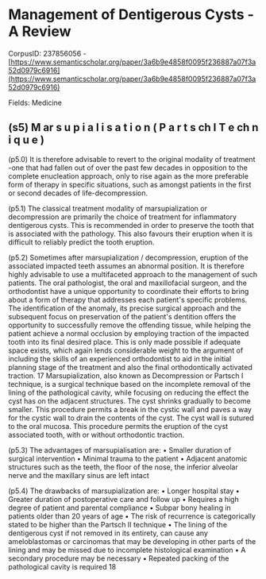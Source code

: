 # Management of Dentigerous Cysts -A Review

CorpusID: 237856056 - [https://www.semanticscholar.org/paper/3a6b9e4858f0095f236887a07f3a52d0979c6916](https://www.semanticscholar.org/paper/3a6b9e4858f0095f236887a07f3a52d0979c6916)

Fields: Medicine

## (s5) M ar s u p i a l i s a t i o n ( P a r t s ch I T e ch n i q u e )
(p5.0) It is therefore advisable to revert to the original modality of treatment -one that had fallen out of over the past few decades in opposition to the complete enucleation approach, only to rise again as the more preferable form of therapy in specific situations, such as amongst patients in the first or second decades of life-decompression.

(p5.1) The classical treatment modality of marsupialization or decompression are primarily the choice of treatment for inflammatory dentigerous cysts. This is recommended in order to preserve the tooth that is associated with the pathology. This also favours their eruption when it is difficult to reliably predict the tooth eruption.

(p5.2) Sometimes after marsupialization / decompression, eruption of the associated impacted teeth assumes an abnormal position. It is therefore highly advisable to use a multifaceted approach to the management of such patients. The oral pathologist, the oral and maxillofacial surgeon, and the orthodontist have a unique opportunity to coordinate their efforts to bring about a form of therapy that addresses each patient's specific problems. The identification of the anomaly, its precise surgical approach and the subsequent focus on preservation of the patient's dentition offers the opportunity to successfully remove the offending tissue, while helping the patient achieve a normal occlusion by employing traction of the impacted tooth into its final desired place. This is only made possible if adequate space exists, which again lends considerable weight to the argument of including the skills of an experienced orthodontist to aid in the initial planning stage of the treatment and also the final orthodontically activated traction. 17 Marsupialization, also known as Decompression or Partsch I technique, is a surgical technique based on the incomplete removal of the lining of the pathological cavity, while focusing on reducing the effect the cyst has on the adjacent structures. The cyst shrinks gradually to become smaller. This procedure permits a break in the cystic wall and paves a way for the cystic wall to drain the contents of the cyst. The cyst wall is sutured to the oral mucosa. This procedure permits the eruption of the cyst associated tooth, with or without orthodontic traction.

(p5.3) The advantages of marsupialisation are: • Smaller duration of surgical intervention • Minimal trauma to the patient • Adjacent anatomic structures such as the teeth, the floor of the nose, the inferior alveolar nerve and the maxillary sinus are left intact

(p5.4) The drawbacks of marsupialization are: • Longer hospital stay • Greater duration of postoperative care and follow up • Requires a high degree of patient and parental compliance • Subpar bony healing in patients older than 20 years of age • The risk of recurrence is categorically stated to be higher than the Partsch II technique • The lining of the dentigerous cyst if not removed in its entirety, can cause any ameloblastomas or carcinomas that may be developing in other parts of the lining and may be missed due to incomplete histological examination • A secondary procedure may be necessary • Repeated packing of the pathological cavity is required 18
